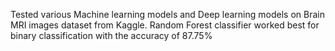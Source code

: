 Tested various Machine learning models and Deep learning models on Brain MRI images dataset from Kaggle.
Random Forest classifier worked best for binary classification with the accuracy of 87.75%
